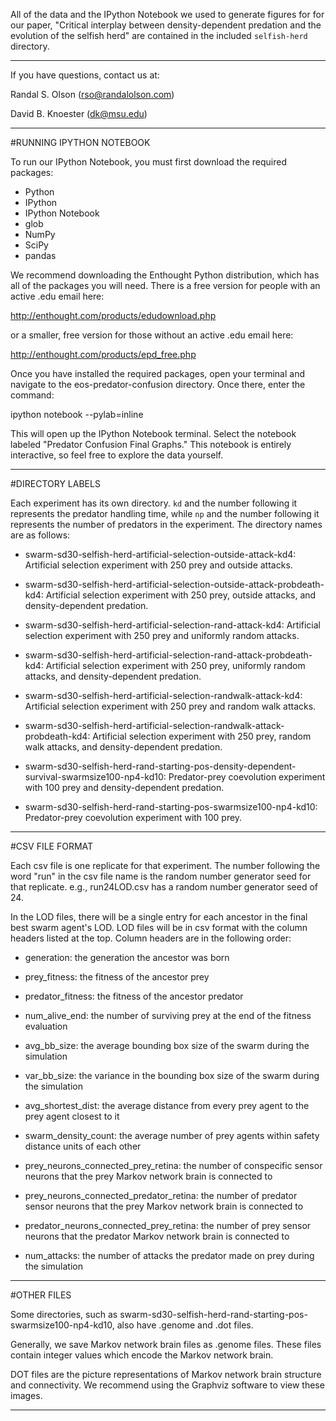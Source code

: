 All of the data and the IPython Notebook we used to generate figures for for our paper, "Critical interplay between density-dependent predation and the evolution of the selfish herd" are contained in the included `selfish-herd` directory.

------------------------------------------------------------------------------------------

If you have questions, contact us at:

Randal S. Olson (rso@randalolson.com)

David B. Knoester (dk@msu.edu)

------------------------------------------------------------------------------------------

#RUNNING IPYTHON NOTEBOOK

To run our IPython Notebook, you must first download the required packages:

* Python
* IPython
* IPython Notebook
* glob
* NumPy
* SciPy
* pandas

We recommend downloading the Enthought Python distribution, which has all of the packages you will need. There is a free version for people with an active .edu email here:

http://enthought.com/products/edudownload.php

or a smaller, free version for those without an active .edu email here:

http://enthought.com/products/epd_free.php

Once you have installed the required packages, open your terminal and navigate to the eos-predator-confusion directory. Once there, enter the command:

ipython notebook --pylab=inline

This will open up the IPython Notebook terminal. Select the notebook labeled "Predator Confusion Final Graphs." This notebook is entirely interactive, so feel free to explore the data yourself.

------------------------------------------------------------------------------------------

#DIRECTORY LABELS

Each experiment has its own directory. `kd` and the number following it represents the predator handling time, while `np` and the number following it represents the number of predators in the experiment. The directory names are as follows:

* swarm-sd30-selfish-herd-artificial-selection-outside-attack-kd4: Artificial selection experiment with 250 prey and outside attacks.

* swarm-sd30-selfish-herd-artificial-selection-outside-attack-probdeath-kd4: Artificial selection experiment with 250 prey, outside attacks, and density-dependent predation.

* swarm-sd30-selfish-herd-artificial-selection-rand-attack-kd4: Artificial selection experiment with 250 prey and uniformly random attacks.

* swarm-sd30-selfish-herd-artificial-selection-rand-attack-probdeath-kd4: Artificial selection experiment with 250 prey, uniformly random attacks, and density-dependent predation.

* swarm-sd30-selfish-herd-artificial-selection-randwalk-attack-kd4: Artificial selection experiment with 250 prey and random walk attacks.

* swarm-sd30-selfish-herd-artificial-selection-randwalk-attack-probdeath-kd4: Artificial selection experiment with 250 prey, random walk attacks, and density-dependent predation.

* swarm-sd30-selfish-herd-rand-starting-pos-density-dependent-survival-swarmsize100-np4-kd10: Predator-prey coevolution experiment with 100 prey and density-dependent predation.

* swarm-sd30-selfish-herd-rand-starting-pos-swarmsize100-np4-kd10: Predator-prey coevolution experiment with 100 prey.

------------------------------------------------------------------------------------------

#CSV FILE FORMAT

Each csv file is one replicate for that experiment. The number following the word "run" in the csv file name is the random number generator seed for that replicate. e.g., run24LOD.csv has a random number generator seed of 24.

In the LOD files, there will be a single entry for each ancestor in the final best swarm agent's LOD. LOD files will be in csv format with the column headers listed at the top. Column headers are in the following order:

* generation: the generation the ancestor was born

* prey_fitness: the fitness of the ancestor prey

* predator_fitness: the fitness of the ancestor predator

* num_alive_end: the number of surviving prey at the end of the fitness evaluation

* avg_bb_size: the average bounding box size of the swarm during the simulation

* var_bb_size: the variance in the bounding box size of the swarm during the simulation

* avg_shortest_dist: the average distance from every prey agent to the prey agent closest to it

* swarm_density_count: the average number of prey agents within safety distance units of each other

* prey_neurons_connected_prey_retina: the number of conspecific sensor neurons that the prey Markov network brain is connected to

* prey_neurons_connected_predator_retina: the number of predator sensor neurons that the prey Markov network brain is connected to

* predator_neurons_connected_prey_retina: the number of prey sensor neurons that the predator Markov network brain is connected to

* num_attacks: the number of attacks the predator made on prey during the simulation

------------------------------------------------------------------------------------------

#OTHER FILES

Some directories, such as swarm-sd30-selfish-herd-rand-starting-pos-swarmsize100-np4-kd10, also have .genome and .dot files.

Generally, we save Markov network brain files as .genome files. These files contain integer values which encode the Markov network brain.

DOT files are the picture representations of Markov network brain structure and connectivity. We recommend using the Graphviz software to view these images.

------------------------------------------------------------------------------------------
